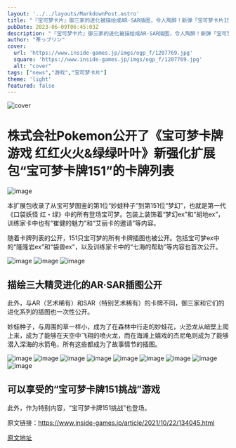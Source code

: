 ```yaml
---
layout: '../../layouts/MarkdownPost.astro'
title: "『宝可梦卡片』御三家的进化被描绘成AR·SAR插图，令人陶醉！新弹「宝可梦卡片151」卡片列表公开"
pubDate: 2023-06-09T06:45:03Z
description: "『宝可梦卡片』御三家的进化被描绘成AR·SAR插图，令人陶醉！新弹「宝可梦卡片151」卡片列表公开"
author: "茶っプリン"
cover:
  url: 'https://www.inside-games.jp/imgs/ogp_f/1207769.jpg'
  square: 'https://www.inside-games.jp/imgs/ogp_f/1207769.jpg'
  alt: "cover"
tags: ["news","游戏","宝可梦卡片"]
theme: 'light'
featured: false
---
```


![cover](https://www.inside-games.jp/imgs/ogp_f/1207769.jpg)

# 株式会社Pokemon公开了《宝可梦卡牌游戏 红红火火&绿绿叶叶》新强化扩展包“宝可梦卡牌151”的卡牌列表

![image](https://www.inside-games.jp/imgs/zoom/1207767.jpg)

本扩展包收录了从宝可梦图鉴的第1位“妙蛙种子”到第151位“梦幻”，也就是第一代《口袋妖怪 红・绿》中的所有登场宝可梦。包装上装饰着“梦幻ex”和“胡地ex”，训练家卡中也有“崔健的魅力”和“艾丽卡的邀请”等内容。

随着卡牌列表的公开，151只宝可梦的所有卡牌插图也被公开。包括宝可梦ex中的“隆隆岩ex”和“袋兽ex”，以及训练家卡中的“七海的帮助”等内容也首次公开。

![image](https://www.inside-games.jp/imgs/zoom/1207745.jpg)
![image](https://www.inside-games.jp/imgs/zoom/1207746.jpg)
![image](https://www.inside-games.jp/imgs/zoom/1207747.jpg)

## 描绘三大精灵进化的AR·SAR插图公开

此外，与AR（艺术稀有）和SAR（特别艺术稀有）的卡牌不同，御三家和它们的进化系列的插图也一次性公开。

妙蛙种子，与周围的草一样小，成为了在森林中行走的妙蛙花，火恐龙从峭壁上爬上来，成为了能够在天空中飞翔的喷火龙，而在海滩上嬉戏的杰尼龟则成为了能够潜入深海的水箭龟，所有这些都成为了故事情节的插图。

![image](https://www.inside-games.jp/imgs/zoom/1207754.jpg)
![image](https://www.inside-games.jp/imgs/zoom/1207756.jpg)
![image](https://www.inside-games.jp/imgs/zoom/1207758.jpg)
![image](https://www.inside-games.jp/imgs/zoom/1207760.jpg)
![image](https://www.inside-games.jp/imgs/zoom/1207762.jpg)
![image](https://www.inside-games.jp/imgs/zoom/1207764.jpg)
![image](https://www.inside-games.jp/imgs/zoom/1207748.jpg)
![image](https://www.inside-games.jp/imgs/zoom/1207750.jpg)
![image](https://www.inside-games.jp/imgs/zoom/1207752.jpg)

## 可以享受的“宝可梦卡牌151挑战”游戏

此外，作为特别内容，“宝可梦卡牌151挑战”也登场。

原文链接：https://www.inside-games.jp/article/2021/10/22/134045.html

  [原文地址](https://www.inside-games.jp/article/2023/06/09/146461.html)